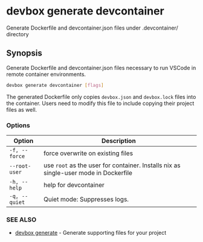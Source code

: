 # devbox generate devcontainer

Generate Dockerfile and devcontainer.json files under .devcontainer/ directory

## Synopsis

Generate Dockerfile and devcontainer.json files necessary to run VSCode in remote container environments.

```bash
devbox generate devcontainer [flags]
```

The generated Dockerfile only copies `devbox.json` and `devbox.lock` files into the container. Users need to modify this file to include copying their project files as well.

### Options

<!-- Markdown Table of Options -->
| Option | Description |
| --- | --- |
| `-f, --force` | force overwrite on existing files |
| `--root-user` | use `root` as the user for container. Installs nix as single-user mode in Dockerfile |
| `-h, --help` | help for devcontainer |
| `-q, --quiet` | Quiet mode: Suppresses logs. |


### SEE ALSO

* [devbox generate](devbox_generate.md)	 - Generate supporting files for your project

